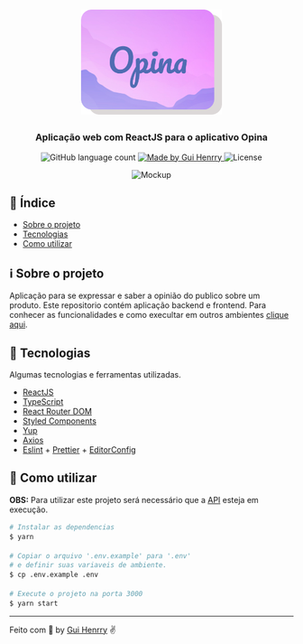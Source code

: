 <h1 align="center">
  <img alt="Opina" src="../.github/logo.png" width="250px" />
</h1>

<h3 align="center">
  Aplicação web com ReactJS para o aplicativo Opina
</h3>

<p align="center">
  <img alt="GitHub language count" src="https://img.shields.io/github/languages/count/Guihenrry/opina?color=%23506CB2">

  <a href="https://www.linkedin.com/in/guilhermehenrry/">
    <img alt="Made by Gui Henrry" src="https://img.shields.io/badge/made%20by-Gui%20Henrry-%23506CB2">
  </a>

  <img alt="License" src="https://img.shields.io/badge/licence-MIT-%23506CB2">
</p>

<p align="center">
  <img alt="Mockup" src="../.github/web-demo.gif" width="600px" />
</p>

## :pushpin: Índice

- [Sobre o projeto](#information_source-sobre-o-projeto)
- [Tecnologias](#rocket-tecnologias)
- [Como utilizar](#construction_worker-como-utilizar)

## :information_source: Sobre o projeto

Aplicação para se expressar e saber a opinião do publico sobre um produto. Este repositorio contém aplicação backend e frontend. Para conhecer as funcionalidades e como execultar em outros ambientes [clique aqui](https://github.com/Guihenrry/opina).

## :rocket: Tecnologias

Algumas tecnologias e ferramentas utilizadas.

- [ReactJS](https://reactjs.org/)
- [TypeScript](https://www.typescriptlang.org/)
- [React Router DOM](https://reacttraining.com/react-router/)
- [Styled Components](https://styled-components.com/)
- [Yup](https://github.com/jquense/yup)
- [Axios](https://github.com/axios/axios)
- [Eslint](https://eslint.org/) + [Prettier](https://prettier.io/) + [EditorConfig](https://editorconfig.org/)

## :construction_worker: Como utilizar

**OBS:** Para utilizar este projeto será necessário que a [API](https://github.com/Guihenrry/opina/blob/master/backend/README.md) esteja em execução.

```bash
# Instalar as dependencias
$ yarn

# Copiar o arquivo '.env.example' para '.env'
# e definir suas variaveis de ambiente.
$ cp .env.example .env

# Execute o projeto na porta 3000
$ yarn start
```

---

Feito com 💜 by [Gui Henrry](https://www.linkedin.com/in/guilhermehenrry/) ✌
